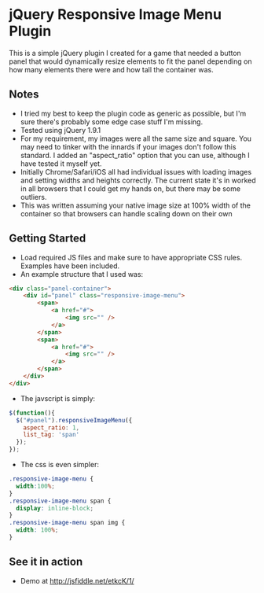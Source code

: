 jQuery Responsive Image Menu Plugin
====================================

This is a simple jQuery plugin I created for a game that needed a button panel that would dynamically resize elements to fit the panel depending on how many elements there were and how tall the container was.  

Notes   
-----
* I tried my best to keep the plugin code as generic as possible, but I'm sure there's probably some edge case stuff I'm missing.
* Tested using jQuery 1.9.1
* For my requirement, my images were all the same size and square.  You may need to tinker with the innards if your images don't follow this standard.  I added an "aspect_ratio" option that you can use, although I have tested it myself yet.  
* Initially Chrome/Safari/iOS all had individual issues with loading images and setting widths and heights correctly.  The current state it's in worked in all browsers that I could get my hands on, but there may be some outliers.
* This was written assuming your native image size at 100% width of the container so that browsers can handle scaling down on their own 

Getting Started
---------------
*  Load required JS files and make sure to have appropriate CSS rules.  Examples have been included.
*  An example structure that I used was:

```html
<div class="panel-container">
    <div id="panel" class="responsive-image-menu">
        <span>
            <a href="#">
                <img src="" />
            </a>
        </span>
        <span>
            <a href="#">
                <img src="" />
            </a>
        </span>
    </div>
</div>
```
*  The javscript is simply:

```javascript
$(function(){
  $("#panel").responsiveImageMenu({
    aspect_ratio: 1,
    list_tag: 'span'
  });
});
```

* The css is even simpler:

```css
.responsive-image-menu {
  width:100%;
}
.responsive-image-menu span {
  display: inline-block;
}
.responsive-image-menu span img {
  width: 100%;
}

```

See it in action  
----------------

* Demo at http://jsfiddle.net/etkcK/1/
